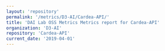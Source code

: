 ```yaml
---
layout: 'repository'
permalink: '/metrics/D3-AI/Cardea-API/'
title: 'DAI Lab OSS Metrics Metrics report for Cardea-API'
organization: 'D3-AI'
repository: 'Cardea-API'
current_date: '2019-04-01'
---
```

